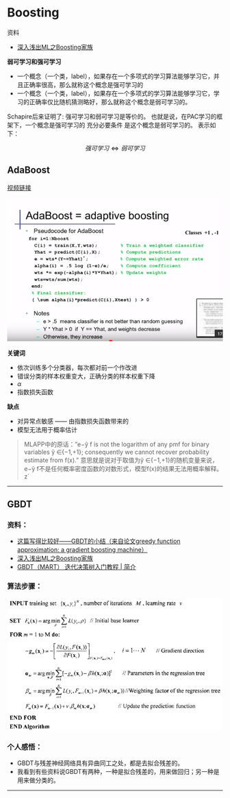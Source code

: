 # Boosting

资料

- [深入浅出ML之Boosting家族](http://www.52caml.com/head_first_ml/ml-chapter6-boosting-family/)

**弱可学习和强可学习**

- 一个概念（一个类，label），如果存在一个多项式的学习算法能够学习它，并且正确率很高，那么就称这个概念是强可学习的
- 一个概念（一个类，label），如果存在一个多项式的学习算法能够学习它，学习的正确率仅比随机猜测略好，那么就称这个概念是弱可学习的。

Schapire后来证明了: 强可学习和弱可学习是等价的。 也就是说，在PAC学习的框架下，一个概念是强可学习的 充分必要条件 是这个概念是弱可学习的。 表示如下：

$$强可学习⇔弱可学习$$

## AdaBoost

[视频链接](https://www.youtube.com/watch?v=ix6IvwbVpw0)

![](assets/GB及其相关-8565e.png)

**关键词**

- 依次训练多个分类器，每次都对前一个作改进
- 错误分类的样本权重变大，正确分类的样本权重下降
- $\alpha$
- 指数损失函数

**缺点**

- 对异常点敏感 —— 由指数损失函数带来的
- 模型无法用于概率估计

>MLAPP中的原话：”e−ỹ f is not the logarithm of any pmf for binary variables ỹ ∈{−1,+1}; consequently we cannot recover probability estimate from f(x).”
意思就是说对于取值为ỹ ∈{−1,+1}的随机变量来说，e−ỹ f不是任何概率密度函数的对数形式，模型f(x)的结果无法用概率解释。z`

---

## GBDT

### 资料：

- [这篇写得比较好——GBDT的小结（来自论文greedy function approximation: a gradient boosting machine）](https://blog.csdn.net/niuniuyuh/article/details/76922210)
- [深入浅出ML之Boosting家族](http://www.52caml.com/head_first_ml/ml-chapter6-boosting-family/)
- [GBDT（MART） 迭代决策树入门教程 | 简介](https://blog.csdn.net/w28971023/article/details/8240756)

### 算法步骤：

![](assets/Boosting相关-e7b96.png)

### 个人感悟：

- GBDT与残差神经网络具有异曲同工之处，都是去拟合残差的。
- 我看到有些资料说GBDT有两种，一种是拟合残差的，用来做回归；另一种是用来做分类的。

---
